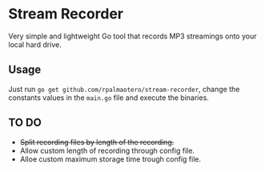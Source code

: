 Stream Recorder
===============
Very simple and lightweight Go tool that records MP3 streamings onto your local hard drive.

## Usage
Just run `go get github.com/rpalmaotero/stream-recorder`, change the constants values in the `main.go` file and execute the binaries.

## TO DO
* ~~Split recording files by length of the recording.~~
* Allow custom length of recording through config file.
* Alloe custom maximum storage time trough config file.